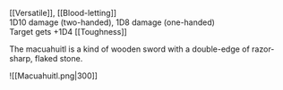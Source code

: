 [[Versatile]], [[Blood-letting]]<br>1D10 damage (two-handed), 1D8 damage (one-handed)<br>Target gets +1D4 [[Toughness]]

The macuahuitl is a kind of wooden sword with a double-edge of razor-sharp, flaked stone.

![[Macuahuitl.png|300]]